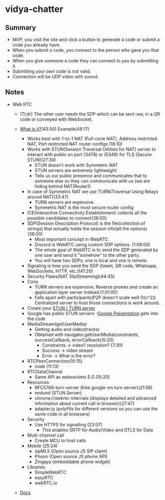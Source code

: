 # vidya-chatter

## Summary

- MVP, you visit the site and click a button to generate a code or submit a code you already have.
- When you submit a code, you connect to the person who gave you that code.
- When you give someone a code they can connect to you by submitting it.
- Submitting your own code is not valid.
- Connection will be UDP video with sound.

## Notes

- Web RTC
  - (Tl;dr) The other user needs the SDP which can be sent raw, in a QR code or conveyed with WebSocket.
  - [What is it?](https://www.youtube.com/watch?v=FExZvpVvYxA&ab_channel=HusseinNasser)(43:50) Example(48:17)
    - Works best with 1-to-1 NAT (Full-cone NAT), Address restricted NAT, Port restricted NAT router configs (18:10)
    - Works with STUN(Session Traversal Utilities for NAT) server to interact with public on port (3478) or (5349) for TLS (Secure STUN)(27:30)
      - STUN doesn't work with Symmetric NAT
      - STUN servers are extremely lightweight
      - Tells us our public presence and communicates that to someone else so they can communicate with us (we are hiding behind NAT(Router))
    - In case of Symmetric NAT we use TURN(Traversal Using Relays around NAT)(33:47)
      - TURN servers are expensive.
      - Symmetric NAT is the most secure router config
    - ICE(Interactive Connectivity Establishment) collects all the possible candidates to connect(36:00)
    - SDP(Session Description Protocol) is the file(collection of strings) that actually holds the session info(all the options)(38:00)
      - Most important concept in WebRTC.
      - Discord is WebRTC using custom SDP options. (1:08:00)
      - The whole goal of WebRTC is to send the SDP generated by one user and send it "somehow" to the other party.
      - You will have two SDPs, one is local and one is remote.
    - Signaling is how you send the SDP (tweet, QR code, Whatsapp, WebSockets, HTTP, etc.)(41:20)
    - Security Flaws(NAT SlipStreaming)(44:45)
    - Cons
      - TURN servers are expensive. Reverse proxies and create an application layer server instead.(1:01:00)
      - Falls apart with participants(P2P doesn't scale well O(n^2)) Centralized server to host those connections is work around.
    - Create your [STUN / TURN server](github.com/coturn/coturn)
    - Google has public STUN servers
  -[Google Presentation](https://www.youtube.com/watch?v=p2HzZkd2A40&feature=emb_title&ab_channel=GoogleDevelopers) gets into the code
    - MediaStream(getUserMedia)
      - Getting audio and video(tracks)
      - Obtained with navigator.getUserMedia(constraints, successCallback, errorCallback)(5:20)
        - Constraints -> video? resolution? (7:30)
        - Success -> video stream
        - Error -> What is the error?
    - RTCPeerConnection(10:15)
      - code (11:13)
    - RTCDataChannel
      - Same API as websockets E.G.(15:20)
    - Resources
      - RFC5766-turn-server (free google vm turn server)(21:58)
      - restund (STUN Server)
      - chrome://webrtc-internals (displays detailed and advanced information about current call in browser)(27:47)
      - adapter.js (polyfills for different versions so you can use the same code in all browsers)
    - Security
      - Use HTTPS for signalling (23:07)
        - This enables SRTP for Audio/Video and DTLS for Data
    - Multi-channel call
      - Create MCU to host calls
    - Mobile (25:24)
      - sipML5 (Open source JS SIP client)
      - Phono (Open source JS phone API)
      - Zingaya (embeddable phone widget)
    - Libraries
      - SimpleWebRTC
      - easyRTC
      - webRTC.io

  - [Docs](https://webrtc.org/getting-started/overview)
